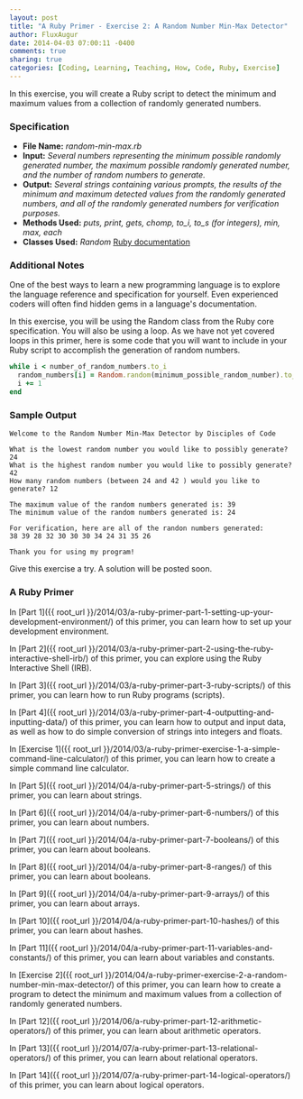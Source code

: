 ```yaml
---
layout: post
title: "A Ruby Primer - Exercise 2: A Random Number Min-Max Detector"
author: FluxAugur
date: 2014-04-03 07:00:11 -0400
comments: true
sharing: true
categories: [Coding, Learning, Teaching, How, Code, Ruby, Exercise]
---
```

In this exercise, you will create a Ruby script to detect the minimum and maximum values from a collection of randomly generated numbers.

### Specification
- **File Name:** *random-min-max.rb*
- **Input:** *Several numbers representing the minimum possible randomly generated number, the maximum possible randomly generated number, and the number of random numbers to generate.*
- **Output:** *Several strings containing various prompts, the results of the minimum and maximum detected values from the randomly generated numbers, and all of the randomly generated numbers for verification purposes.*
- **Methods Used:** *puts, print, gets, chomp, to_i, to_s (for integers), min, max, each*
- **Classes Used:** *Random* [Ruby documentation](http://www.ruby-doc.org/core-2.1.1/Random.html)

### Additional Notes

One of the best ways to learn a new programming language is to explore the language reference and specification for yourself. Even experienced coders will often find hidden gems in a language's documentation.

In this exercise, you will be using the Random class from the Ruby core specification. You will also be using a loop. As we have not yet covered loops in this primer, here is some code that you will want to include in your Ruby script to accomplish the generation of random numbers.

``` ruby Generating random numbers
while i < number_of_random_numbers.to_i
  random_numbers[i] = Random.random(minimum_possible_random_number).to_i..maximum_possible_random_number.to_i)
  i += 1
end
```

### Sample Output
``` text
Welcome to the Random Number Min-Max Detector by Disciples of Code

What is the lowest random number you would like to possibly generate? 24
What is the highest random number you would like to possibly generate? 42
How many random numbers (between 24 and 42 ) would you like to generate? 12

The maximum value of the random numbers generated is: 39
The minimum value of the random numbers generated is: 24

For verification, here are all of the randon numbers generated:
38 39 28 32 30 30 30 34 24 31 35 26

Thank you for using my program!
```

Give this exercise a try. A solution will be posted soon.

### A Ruby Primer

In [Part 1]({{ root_url }}/2014/03/a-ruby-primer-part-1-setting-up-your-development-environment/) of this primer, you can learn how to set up your development environment.

In [Part 2]({{ root_url }}/2014/03/a-ruby-primer-part-2-using-the-ruby-interactive-shell-irb/) of this primer, you can explore using the Ruby Interactive Shell (IRB).

In [Part 3]({{ root_url }}/2014/03/a-ruby-primer-part-3-ruby-scripts/) of this primer, you can learn how to run Ruby programs (scripts).

In [Part 4]({{ root_url }}/2014/03/a-ruby-primer-part-4-outputting-and-inputting-data/) of this primer, you can learn how to output and input data, as well as how to do simple conversion of strings into integers and floats.

In [Exercise 1]({{ root_url }}/2014/03/a-ruby-primer-exercise-1-a-simple-command-line-calculator/) of this primer, you can learn how to create a simple command line calculator.

In [Part 5]({{ root_url }}/2014/04/a-ruby-primer-part-5-strings/) of this primer, you can learn about strings.

In [Part 6]({{ root_url }}/2014/04/a-ruby-primer-part-6-numbers/) of this primer, you can learn about numbers.

In [Part 7]({{ root_url }}/2014/04/a-ruby-primer-part-7-booleans/) of this primer, you can learn about booleans.

In [Part 8]({{ root_url }}/2014/04/a-ruby-primer-part-8-ranges/) of this primer, you can learn about booleans.

In [Part 9]({{ root_url }}/2014/04/a-ruby-primer-part-9-arrays/) of this primer, you can learn about arrays.

In [Part 10]({{ root_url }}/2014/04/a-ruby-primer-part-10-hashes/) of this primer, you can learn about hashes.

In [Part 11]({{ root_url }}/2014/04/a-ruby-primer-part-11-variables-and-constants/) of this primer, you can learn about variables and constants.

In [Exercise 2]({{ root_url }}/2014/04/a-ruby-primer-exercise-2-a-random-number-min-max-detector/) of this primer, you can learn how to create a program to detect the minimum and maximum values from a collection of randomly generated numbers.

In [Part 12]({{ root_url }}/2014/06/a-ruby-primer-part-12-arithmetic-operators/) of this primer, you can learn about arithmetic operators.

In [Part 13]({{ root_url }}/2014/07/a-ruby-primer-part-13-relational-operators/) of this primer, you can learn about relational operators.

In [Part 14]({{ root_url }}/2014/07/a-ruby-primer-part-14-logical-operators/) of this primer, you can learn about logical operators.